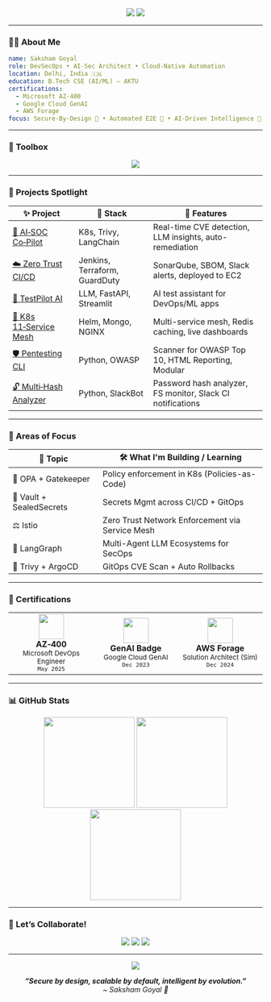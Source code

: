 
<!-- 🚀 Saksham Goyal GitHub Profile - Animated DevSecOps Portfolio Edition -->

<!-- HEADER -->
<div align="center">

<img src="https://capsule-render.vercel.app/api?type=waving&color=0:00ADB5,100:393E46&height=260&section=header&text=Saksham%20Goyal%20%F0%9F%91%A8%F0%9F%92%BB&fontSize=50&fontColor=ffffff" />

<img src="https://readme-typing-svg.demolab.com?font=Fira+Code&weight=600&pause=1000&color=00ADB5&center=true&vCenter=true&width=800&lines=DevSecOps+Engineer+%7C+Cloud+Security+%7C+LLM+Tooling+%7C+B.Tech+Final+Year;Zero+Trust+Pipelines+%E2%9A%AB%EF%B8%8F+%7C+GitOps+Automation+%E2%9A%99%EF%B8%8F+%7C+Security+Infra+as+Code;Let%E2%80%99s+Secure+and+Automate+the+Future+Together+%F0%9F%94%91" />

</div>

---

### 👨‍💻 About Me

```yaml
name: Saksham Goyal
role: DevSecOps • AI-Sec Architect • Cloud-Native Automation
location: Delhi, India 🇮🇳
education: B.Tech CSE (AI/ML) – AKTU
certifications:
  - Microsoft AZ-400
  - Google Cloud GenAI
  - AWS Forage
focus: Secure-By-Design 🔐 • Automated E2E 🔁 • AI-Driven Intelligence 🧠
````

---

### 🧰 Toolbox

<p align="center">
  <img src="https://skillicons.dev/icons?i=python,bash,linux,docker,kubernetes,terraform,aws,azure,jenkins,git,github,fastapi,streamlit,vscode,pytorch,nginx,postman" />
</p>

---

### 🚀 Projects Spotlight

| ✨ Project                                                                   | 🔧 Stack                      | 📌 Features                                                |
| --------------------------------------------------------------------------- | ----------------------------- | ---------------------------------------------------------- |
| [🔐 AI‑SOC Co‑Pilot](https://github.com/sakshamgoyal01/ai-soc-copilot)      | K8s, Trivy, LangChain         | Real-time CVE detection, LLM insights, auto-remediation    |
| [☁️ Zero Trust CI/CD](https://github.com/sakshamgoyal01)                    | Jenkins, Terraform, GuardDuty | SonarQube, SBOM, Slack alerts, deployed to EC2             |
| [🧪 TestPilot AI](https://github.com/sakshamgoyal01/testpilot-ai)           | LLM, FastAPI, Streamlit       | AI test assistant for DevOps/ML apps                       |
| [🐳 K8s 11‑Service Mesh](https://github.com/sakshamgoyal01/k8s-11-services) | Helm, Mongo, NGINX            | Multi-service mesh, Redis caching, live dashboards         |
| [🛡️ Pentesting CLI](https://github.com/sakshamgoyal01)                     | Python, OWASP                 | Scanner for OWASP Top 10, HTML Reporting, Modular          |
| [🔓 Multi‑Hash Analyzer](https://github.com/sakshamgoyal01)                 | Python, SlackBot              | Password hash analyzer, FS monitor, Slack CI notifications |

---

### 🎯 Areas of Focus

| 🧩 Topic                 | 🛠️ What I'm Building / Learning                |
| ------------------------ | ----------------------------------------------- |
| 🔐 OPA + Gatekeeper      | Policy enforcement in K8s (Policies-as-Code)    |
| 🔁 Vault + SealedSecrets | Secrets Mgmt across CI/CD + GitOps              |
| ⚖️ Istio                 | Zero Trust Network Enforcement via Service Mesh |
| 🤖 LangGraph             | Multi-Agent LLM Ecosystems for SecOps           |
| 🚀 Trivy + ArgoCD        | GitOps CVE Scan + Auto Rollbacks                |

---

### 🧾 Certifications

<div align="center">

<table>
  <tr>
    <td align="center" width="200">
      <img src="https://cdn-icons-png.flaticon.com/512/732/732221.png" width="50"/><br>
      <strong>AZ‑400</strong><br>
      <sub>Microsoft DevOps Engineer</sub><br>
      <sup><code>May 2025</code></sup>
    </td>
    <td align="center" width="200">
      <img src="https://cdn-icons-png.flaticon.com/512/6124/6124995.png" width="50"/><br>
      <strong>GenAI Badge</strong><br>
      <sub>Google Cloud GenAI</sub><br>
      <sup><code>Dec 2023</code></sup>
    </td>
    <td align="center" width="200">
      <img src="https://cdn-icons-png.flaticon.com/512/919/919825.png" width="50"/><br>
      <strong>AWS Forage</strong><br>
      <sub>Solution Architect (Sim)</sub><br>
      <sup><code>Dec 2024</code></sup>
    </td>
  </tr>
</table>

</div>

---

### 📊 GitHub Stats

<div align="center">

<img src="https://github-readme-stats.vercel.app/api?username=sakshamgoyal01&show_icons=true&theme=radical&hide_border=true&count_private=true&include_all_commits=true" height="180px" />
<img src="https://streak-stats.demolab.com/?user=sakshamgoyal01&theme=radical&hide_border=true" height="180px" />
<img src="https://github-readme-stats.vercel.app/api/top-langs/?username=sakshamgoyal01&layout=compact&theme=radical&hide_border=true" height="180px" />

</div>

---

### 🤝 Let’s Collaborate!

<p align="center">
  <a href="mailto:sakshamgoyal0301@gmail.com"><img src="https://img.shields.io/badge/Email-%23D14836?style=for-the-badge&logo=gmail&logoColor=white"/></a>
  <a href="https://www.linkedin.com/in/saksham-goyal-ab3a1817b/"><img src="https://img.shields.io/badge/LinkedIn-%230077B5?style=for-the-badge&logo=linkedin&logoColor=white"/></a>
  <a href="https://github.com/sakshamgoyal01"><img src="https://img.shields.io/badge/GitHub-%23121011?style=for-the-badge&logo=github&logoColor=white"/></a>
</p>

---

<div align="center">

<img src="https://capsule-render.vercel.app/api?type=waving&color=0:00ADB5,100:393E46&height=120&section=footer"/>

<i><strong>“Secure by design, scalable by default, intelligent by evolution.”</strong></i><br> <i>\~ Saksham Goyal 🚀</i>

</div>
